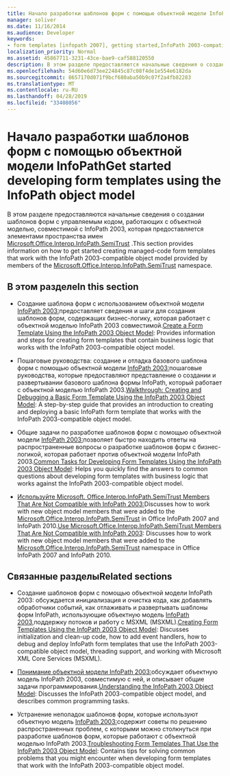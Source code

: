 ```yaml
---
title: Начало разработки шаблонов форм с помощью объектной модели InfoPath
manager: soliver
ms.date: 11/16/2014
ms.audience: Developer
keywords:
- form templates [infopath 2007], getting started,InfoPath 2003-compatible form templates, getting started
localization_priority: Normal
ms.assetid: 45867711-3231-43ce-bae9-caf588120550
description: В этом разделе предоставляются начальные сведения о создании шаблонов форм с управляемым кодом, работающих с объектной моделью, совместимой с InfoPath 2003, которая предоставляется элементами пространства имен Microsoft.Office.Interop.InfoPath.SemiTrust .
ms.openlocfilehash: 54d60e6d73ee224845c87c08f4de1e554e6182da
ms.sourcegitcommit: 8657170d071f9bcf680aba50b9c07f2a4fb82283
ms.translationtype: MT
ms.contentlocale: ru-RU
ms.lasthandoff: 04/28/2019
ms.locfileid: "33408056"
---
```

# <a name="get-started-developing-form-templates-using-the-infopath-object-model"></a><span data-ttu-id="9acb6-104">Начало разработки шаблонов форм с помощью объектной модели InfoPath</span><span class="sxs-lookup"><span data-stu-id="9acb6-104">Get started developing form templates using the InfoPath object model</span></span>

<span data-ttu-id="9acb6-105">В этом разделе предоставляются начальные сведения о создании шаблонов форм с управляемым кодом, работающих с объектной моделью, совместимой с InfoPath 2003, которая предоставляется элементами пространства имен [Microsoft.Office.Interop.InfoPath.SemiTrust](https://msdn.microsoft.com/library/Microsoft.Office.Interop.InfoPath.SemiTrust.aspx) .</span><span class="sxs-lookup"><span data-stu-id="9acb6-105">This section provides information on how to get started creating managed-code form templates that work with the InfoPath 2003-compatible object model provided by members of the [Microsoft.Office.Interop.InfoPath.SemiTrust](https://msdn.microsoft.com/library/Microsoft.Office.Interop.InfoPath.SemiTrust.aspx) namespace.</span></span> 
  
## <a name="in-this-section"></a><span data-ttu-id="9acb6-106">В этом разделе</span><span class="sxs-lookup"><span data-stu-id="9acb6-106">In this section</span></span>

- <span data-ttu-id="9acb6-107">Создание шаблона форм с использованием объектной модели [InfoPath 2003:](how-to-create-a-form-template-using-the-infopath-2003-object-model.md)предоставляет сведения и шаги для создания шаблонов форм, содержащих бизнес-логику, которая работает с объектной моделью InfoPath 2003 совместимой.</span><span class="sxs-lookup"><span data-stu-id="9acb6-107">[Create a Form Template Using the InfoPath 2003 Object Model](how-to-create-a-form-template-using-the-infopath-2003-object-model.md): Provides information and steps for creating form templates that contain business logic that works with the InfoPath 2003-compatible object model.</span></span>
    
- <span data-ttu-id="9acb6-108">Пошаговые руководства: создание и отладка базового шаблона форм с помощью объектной модели [InfoPath 2003:](walkthrough-create-and-debug-basic-form-template-using-infopath-object-model.md)пошаговые руководства, которые предоставляют представление о создании и развертывании базового шаблона формы InfoPath, который работает с объектной моделью InfoPath 2003.</span><span class="sxs-lookup"><span data-stu-id="9acb6-108">[Walkthrough: Creating and Debugging a Basic Form Template Using the InfoPath 2003 Object Model](walkthrough-create-and-debug-basic-form-template-using-infopath-object-model.md): A step-by-step guide that provides an introduction to creating and deploying a basic InfoPath form template that works with the InfoPath 2003-compatible object model.</span></span>
    
- <span data-ttu-id="9acb6-109">Общие задачи по разработке шаблонов форм с помощью объектной модели [InfoPath 2003:](common-tasks-for-developing-form-templates-using-infopath-object-model.md)позволяет быстро находить ответы на распространенные вопросы о разработке шаблонов форм с бизнес-логикой, которая работает против объектной модели InfoPath 2003.</span><span class="sxs-lookup"><span data-stu-id="9acb6-109">[Common Tasks for Developing Form Templates Using the InfoPath 2003 Object Model](common-tasks-for-developing-form-templates-using-infopath-object-model.md): Helps you quickly find the answers to common questions about developing form templates with business logic that works against the InfoPath 2003-compatible object model.</span></span>
    
- <span data-ttu-id="9acb6-110">[Используйте Microsoft. Office.Interop.InfoPath.SemiTrust Members That Are Not Compatible with InfoPath 2003:](how-to-use-microsoft-office-interop-infopath-semitrust-members.md)Discusses how to work with new object model members that were added to the [Microsoft.Office.Interop.InfoPath.SemiTrust](https://msdn.microsoft.com/library/Microsoft.Office.Interop.InfoPath.SemiTrust.aspx) in Office InfoPath 2007 and InfoPath 2010.</span><span class="sxs-lookup"><span data-stu-id="9acb6-110">[Use Microsoft.Office.Interop.InfoPath.SemiTrust Members That Are Not Compatible with InfoPath 2003](how-to-use-microsoft-office-interop-infopath-semitrust-members.md): Discusses how to work with new object model members that were added to the [Microsoft.Office.Interop.InfoPath.SemiTrust](https://msdn.microsoft.com/library/Microsoft.Office.Interop.InfoPath.SemiTrust.aspx) namespace in Office InfoPath 2007 and InfoPath 2010.</span></span> 
    
## <a name="related-sections"></a><span data-ttu-id="9acb6-111">Связанные разделы</span><span class="sxs-lookup"><span data-stu-id="9acb6-111">Related sections</span></span>

- <span data-ttu-id="9acb6-112">Создание шаблонов форм с помощью объектной модели InfoPath 2003: обсуждается инициализация и очистка кода, как добавлять обработчики событий, как отлаживать и развертывать шаблоны форм InfoPath, использующие объектную модель [InfoPath 2003,](creating-form-templates-using-the-infopath-2003-object-model.md)поддержку потоков и работу с MSXML (MSXML).</span><span class="sxs-lookup"><span data-stu-id="9acb6-112">[Creating Form Templates Using the InfoPath 2003 Object Model](creating-form-templates-using-the-infopath-2003-object-model.md): Discusses initialization and clean-up code, how to add event handlers, how to debug and deploy InfoPath form templates that use the InfoPath 2003-compatible object model, threading support, and working with Microsoft XML Core Services (MSXML).</span></span>
    
- <span data-ttu-id="9acb6-113">[Понимание объектной модели InfoPath 2003:](understanding-the-infopath-2003-object-model.md)обсуждает объектную модель InfoPath 2003, совместимую с ней, и описывает общие задачи программирования.</span><span class="sxs-lookup"><span data-stu-id="9acb6-113">[Understanding the InfoPath 2003 Object Model](understanding-the-infopath-2003-object-model.md): Discusses the InfoPath 2003-compatible object model, and describes common programming tasks.</span></span>
    
- <span data-ttu-id="9acb6-114">Устранение неполадок шаблонов форм, которые используют объектную модель [InfoPath 2003:](troubleshoot-form-templates-that-use-infopath-object-model.md)содержит советы по решению распространенных проблем, с которыми можно столкнуться при разработке шаблонов форм, которые работают с объектной моделью InfoPath 2003.</span><span class="sxs-lookup"><span data-stu-id="9acb6-114">[Troubleshooting Form Templates That Use the InfoPath 2003 Object Model](troubleshoot-form-templates-that-use-infopath-object-model.md): Contains tips for solving common problems that you might encounter when developing form templates that work with the InfoPath 2003-compatible object model.</span></span>
    

